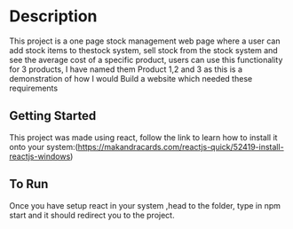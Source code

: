 # Description  
This project is a one page stock management web page where a user can add stock items to thestock system, sell stock from the stock system and see the average cost of a specific product, users can use this functionality for 3 products, I have named them Product 1,2 and 3 as this is a demonstration of how I would Build a website which needed these requirements


## Getting Started

This project was made using react, follow the link to learn how to install it onto your system:(https://makandracards.com/reactjs-quick/52419-install-reactjs-windows)

## To Run   
Once you have setup react in your system ,head to the folder, type in npm start and it should redirect you to the project.
